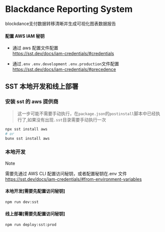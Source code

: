 # Blackdance Reporting System

blockdance支付数据转移清晰并生成可视化图表数据报告

#### 配置 AWS IAM 秘钥

-   通过 aws 配置文件配置  
    https://sst.dev/docs/iam-credentials/#credentials

-   通过`.env` `.env.development` `.env.production`文件配置  
    https://sst.dev/docs/iam-credentials/#precedence

## SST 本地开发和线上部署

### 安装 sst 的 aws 提供商

> 这一步可能不需要手动执行，在`package.json`的`postinstall`脚本中已经执行了,如果没有出现`.sst`目录需要手动执行一次

```bash
npx sst install aws
# or
bunx sst install aws
```

### 本地开发

> [!NOTE]  
> 需要先通过 AWS CLI 配置访问秘钥，或者配置秘钥在.env 文件  
> https://sst.dev/docs/iam-credentials/#from-environment-variables

#### 本地开发[需要先配置访问秘钥]

```bash
npm run dev:sst
```

#### 线上部署[需要先配置访问秘钥]

```bash
npm run deploy:sst:prod
```
